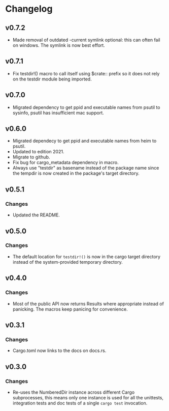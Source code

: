 # Changelog

## v0.7.2

- Made removal of outdated -current symlink optional: this can often
  fail on windows.  The symlink is now best effort.

## v0.7.1

- Fix testdir!() macro to call itself using $crate:: prefix so it does
  not rely on the testdir module being imported.

## v0.7.0

- Migrated dependency to get ppid and executable names from psutil to
  sysinfo, psutil has insufficient mac support.

## v0.6.0

- Migrated dependecy to get ppid and executable names from heim to
  psutil.
- Updated to edition 2021.
- Migrate to github.
- Fix bug for cargo_metadata dependency in macro.
- Always use "testdir" as basename instead of the package name since
  the tempdir is now created in the package's target directory.

## v0.5.1

### Changes

- Updated the README.

## v0.5.0

### Changes

- The default location for `testdir!()` is now in the cargo target
  directory instead of the system-provided temporary directory.

## v0.4.0

### Changes

- Most of the public API now returns Results where appropriate instead
  of panicking.  The macros keep panicing for convenience.

## v0.3.1

### Changes

- Cargo.toml now links to the docs on docs.rs.

## v0.3.0

### Changes

- Re-uses the NumberedDir instance across different Cargo
  subprocesses, this means only one instance is used for all the
  unittests, integration tests and doc tests of a single `cargo test`
  invocation.
